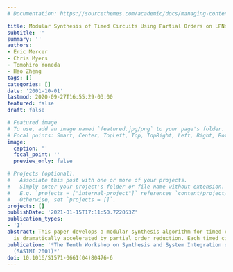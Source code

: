 ```yaml
---
# Documentation: https://sourcethemes.com/academic/docs/managing-content/

title: Modular Synthesis of Timed Circuits Using Partial Orders on LPNs
subtitle: ''
summary: ''
authors:
- Eric Mercer
- Chris Myers
- Tomohiro Yoneda
- Hao Zheng
tags: []
categories: []
date: '2001-10-01'
lastmod: 2020-09-27T16:55:29-03:00
featured: false
draft: false

# Featured image
# To use, add an image named `featured.jpg/png` to your page's folder.
# Focal points: Smart, Center, TopLeft, Top, TopRight, Left, Right, BottomLeft, Bottom, BottomRight.
image:
  caption: ''
  focal_point: ''
  preview_only: false

# Projects (optional).
#   Associate this post with one or more of your projects.
#   Simply enter your project's folder or file name without extension.
#   E.g. `projects = ["internal-project"]` references `content/project/deep-learning/index.md`.
#   Otherwise, set `projects = []`.
projects: []
publishDate: '2021-01-15T17:11:50.722053Z'
publication_types:
- '1'
abstract: This paper develops a modular synthesis algorithm for timed circuits that
  is dramatically accelerated by partial order reduction. Each timed circuit młdots
publication: '*The Tenth Workshop on Synthesis and System Integration of MIxed Technologies
  (SASIMI 2001)*'
doi: 10.1016/S1571-0661(04)80476-6
---
```

